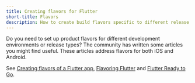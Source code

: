 ```yaml
---
title: Creating flavors for Flutter
short-title: Flavors
description: How to create build flavors specific to different release types or development environments.
---
```


Do you need to set up product flavors for different development
environments or release types?
The community has written some articles you might find useful.
These articles address flavors for both iOS and Android.

See [Creating flavors of a Flutter
app](https://cogitas.net/creating-flavors-of-a-flutter-app/), [Flavoring
Flutter]({{site.medium}}/@salvatoregiordanoo/flavoring-flutter-392aaa875f36)
and [Flutter Ready to
Go]({{site.medium}}/flutter-community/flutter-ready-to-go-e59873f9d7de).
